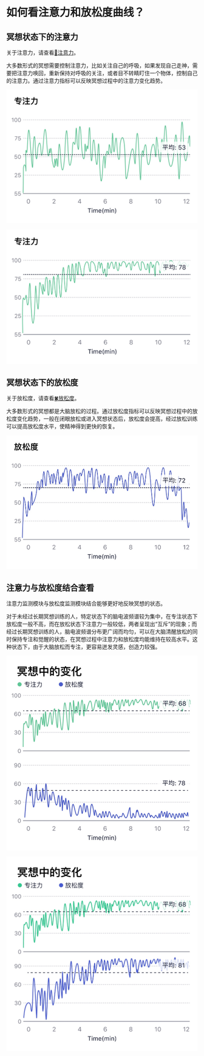# 如何看注意力和放松度曲线？
## 冥想状态下的注意力

关于注意力，请查看[🎯注意力](./名词解释/注意力.html)。

大多数形式的冥想需要控制注意力，比如关注自己的呼吸，如果发现自己走神，需要把注意力唤回，重新保持对呼吸的关注，或者目不转睛盯住一个物体，控制自己的注意力。通过注意力指标可以反映冥想过程中的注意力变化趋势。

![没有经过长期训练的人注意力难以在高水平维持较高时间，一般表现为忽高忽低](media/15971277038621.jpg)


![经过长期训练的人士可使注意力总体水平和专注状态的持久度都得到提高。](media/15971277248268.jpg)




## 冥想状态下的放松度

关于放松度，请查看[🍀放松度](./名词解释/放松度.html)。

大多数形式的冥想都是大脑放松的过程。通过放松度指标可以反映冥想过程中的放松度变化趋势，一般在闭眼放松或进入冥想状态后，放松度会提高，经过放松训练可以提高放松度水平，使精神得到更快的恢复。

![典型的闭眼放松时放松度变化](media/15971278215801.jpg)


## 注意力与放松度结合查看

注意力监测模块与放松度监测模块结合能够更好地反映冥想的状态。

对于未经过长期冥想训练的人，特定状态下的脑电波频谱较为集中，在专注状态下放松度一般不高，而在放松状态下注意力一般较低，两者呈现出“互斥”的现象；而经过长期冥想训练的人，脑电波频谱分布更广阔而均匀，可以在大脑清醒放松的同时保持专注和觉醒的状态，在冥想过程中注意力和放松度均能维持在较高水平。这种状态下，由于大脑放松而专注，更容易迸发灵感，创造力较强。
 
![在专注状态下放松度一般不高，而在放松状态下注意力一般较低，两者呈现出“互斥”的现象](media/15971279249060.jpg)


![冥想过程中注意力和放松度均能维持在较高水平](media/15971301246553.jpg)

